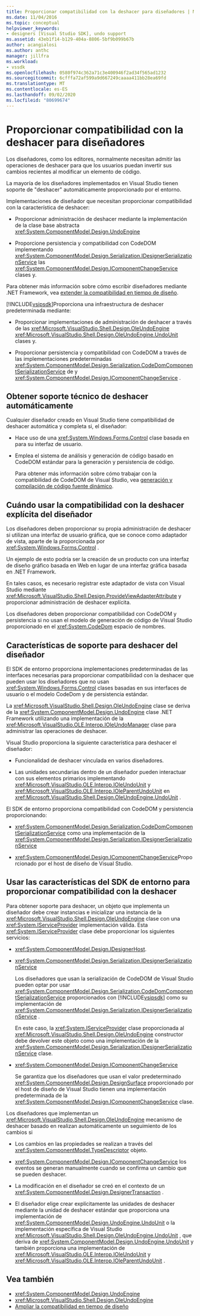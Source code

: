 ```yaml
---
title: Proporcionar compatibilidad con la deshacer para diseñadores | Microsoft Docs
ms.date: 11/04/2016
ms.topic: conceptual
helpviewer_keywords:
- designers [Visual Studio SDK], undo support
ms.assetid: 43eb1f14-b129-404a-8806-5bf9b099b67b
author: acangialosi
ms.author: anthc
manager: jillfra
ms.workload:
- vssdk
ms.openlocfilehash: 0580f974c362a71c3e400946f2ad34f565ad1232
ms.sourcegitcommit: 6cfffa72af599a9d667249caaaa411bb28ea69fd
ms.translationtype: MT
ms.contentlocale: es-ES
ms.lasthandoff: 09/02/2020
ms.locfileid: "80699674"
---
```

# <a name="supply-undo-support-to-designers"></a>Proporcionar compatibilidad con la deshacer para diseñadores

Los diseñadores, como los editores, normalmente necesitan admitir las operaciones de deshacer para que los usuarios puedan invertir sus cambios recientes al modificar un elemento de código.

La mayoría de los diseñadores implementados en Visual Studio tienen soporte de "deshacer" automáticamente proporcionado por el entorno.

Implementaciones de diseñador que necesitan proporcionar compatibilidad con la característica de deshacer:

- Proporcionar administración de deshacer mediante la implementación de la clase base abstracta <xref:System.ComponentModel.Design.UndoEngine>

- Proporcione persistencia y compatibilidad con CodeDOM implementando <xref:System.ComponentModel.Design.Serialization.IDesignerSerializationService> las  <xref:System.ComponentModel.Design.IComponentChangeService> clases y.

Para obtener más información sobre cómo escribir diseñadores mediante .NET Framework, vea [extender la compatibilidad en tiempo de diseño](/previous-versions/37899azc(v=vs.140)).

[!INCLUDE[vsipsdk](../extensibility/includes/vsipsdk_md.md)]Proporciona una infraestructura de deshacer predeterminada mediante:

- Proporcionar implementaciones de administración de deshacer a través de las <xref:Microsoft.VisualStudio.Shell.Design.OleUndoEngine> <xref:Microsoft.VisualStudio.Shell.Design.OleUndoEngine.UndoUnit> clases y.

- Proporcionar persistencia y compatibilidad con CodeDOM a través de las implementaciones predeterminadas <xref:System.ComponentModel.Design.Serialization.CodeDomComponentSerializationService> de y <xref:System.ComponentModel.Design.IComponentChangeService> .

## <a name="obtain-undo-support-automatically"></a>Obtener soporte técnico de deshacer automáticamente

Cualquier diseñador creado en Visual Studio tiene compatibilidad de deshacer automática y completa si, el diseñador:

- Hace uso de una <xref:System.Windows.Forms.Control> clase basada en para su interfaz de usuario.

- Emplea el sistema de análisis y generación de código basado en CodeDOM estándar para la generación y persistencia de código.

   Para obtener más información sobre cómo trabajar con la compatibilidad de CodeDOM de Visual Studio, vea [generación y compilación de código fuente dinámico](/dotnet/framework/reflection-and-codedom/dynamic-source-code-generation-and-compilation).

## <a name="when-to-use-explicit-designer-undo-support"></a>Cuándo usar la compatibilidad con la deshacer explícita del diseñador
 Los diseñadores deben proporcionar su propia administración de deshacer si utilizan una interfaz de usuario gráfica, que se conoce como adaptador de vista, aparte de la proporcionada por <xref:System.Windows.Forms.Control> .

 Un ejemplo de esto podría ser la creación de un producto con una interfaz de diseño gráfico basada en Web en lugar de una interfaz gráfica basada en .NET Framework.

 En tales casos, es necesario registrar este adaptador de vista con Visual Studio mediante <xref:Microsoft.VisualStudio.Shell.Design.ProvideViewAdapterAttribute> y proporcionar administración de deshacer explícita.

 Los diseñadores deben proporcionar compatibilidad con CodeDOM y persistencia si no usan el modelo de generación de código de Visual Studio proporcionado en el <xref:System.CodeDom> espacio de nombres.

## <a name="undo-support-features-of-the-designer"></a>Características de soporte para deshacer del diseñador
 El SDK de entorno proporciona implementaciones predeterminadas de las interfaces necesarias para proporcionar compatibilidad con la deshacer que pueden usar los diseñadores que no usan <xref:System.Windows.Forms.Control> clases basadas en sus interfaces de usuario o el modelo CodeDom y de persistencia estándar.

 La <xref:Microsoft.VisualStudio.Shell.Design.OleUndoEngine> clase se deriva de la <xref:System.ComponentModel.Design.UndoEngine> clase .NET Framework utilizando una implementación de la <xref:Microsoft.VisualStudio.OLE.Interop.IOleUndoManager> clase para administrar las operaciones de deshacer.

 Visual Studio proporciona la siguiente característica para deshacer el diseñador:

- Funcionalidad de deshacer vinculada en varios diseñadores.

- Las unidades secundarias dentro de un diseñador pueden interactuar con sus elementos primarios implementando <xref:Microsoft.VisualStudio.OLE.Interop.IOleUndoUnit> y <xref:Microsoft.VisualStudio.OLE.Interop.IOleParentUndoUnit> en <xref:Microsoft.VisualStudio.Shell.Design.OleUndoEngine.UndoUnit> .

El SDK de entorno proporciona compatibilidad con CodeDOM y persistencia proporcionando:

- <xref:System.ComponentModel.Design.Serialization.CodeDomComponentSerializationService> como una implementación de la <xref:System.ComponentModel.Design.Serialization.IDesignerSerializationService>

- <xref:System.ComponentModel.Design.IComponentChangeService>Proporcionado por el host de diseño de Visual Studio.

## <a name="use-the-environment-sdk-features-to-supply-undo-support"></a>Usar las características del SDK de entorno para proporcionar compatibilidad con la deshacer

Para obtener soporte para deshacer, un objeto que implementa un diseñador debe crear instancias e inicializar una instancia de la <xref:Microsoft.VisualStudio.Shell.Design.OleUndoEngine> clase con una <xref:System.IServiceProvider> implementación válida. Esta <xref:System.IServiceProvider> clase debe proporcionar los siguientes servicios:

- <xref:System.ComponentModel.Design.IDesignerHost>.

- <xref:System.ComponentModel.Design.Serialization.IDesignerSerializationService>

   Los diseñadores que usan la serialización de CodeDOM de Visual Studio pueden optar por usar <xref:System.ComponentModel.Design.Serialization.CodeDomComponentSerializationService> proporcionados con [!INCLUDE[vsipsdk](../extensibility/includes/vsipsdk_md.md)] como su implementación de <xref:System.ComponentModel.Design.Serialization.IDesignerSerializationService> .

   En este caso, la <xref:System.IServiceProvider> clase proporcionada al <xref:Microsoft.VisualStudio.Shell.Design.OleUndoEngine> constructor debe devolver este objeto como una implementación de la <xref:System.ComponentModel.Design.Serialization.IDesignerSerializationService> clase.

- <xref:System.ComponentModel.Design.IComponentChangeService>

   Se garantiza que los diseñadores que usan el valor predeterminado <xref:System.ComponentModel.Design.DesignSurface> proporcionado por el host de diseño de Visual Studio tienen una implementación predeterminada de la <xref:System.ComponentModel.Design.IComponentChangeService> clase.

Los diseñadores que implementan un <xref:Microsoft.VisualStudio.Shell.Design.OleUndoEngine> mecanismo de deshacer basado en realizan automáticamente un seguimiento de los cambios si

- Los cambios en las propiedades se realizan a través del <xref:System.ComponentModel.TypeDescriptor> objeto.

- <xref:System.ComponentModel.Design.IComponentChangeService> los eventos se generan manualmente cuando se confirma un cambio que se pueden deshacer.

- La modificación en el diseñador se creó en el contexto de un <xref:System.ComponentModel.Design.DesignerTransaction> .

- El diseñador elige crear explícitamente las unidades de deshacer mediante la unidad de deshacer estándar que proporciona una implementación de <xref:System.ComponentModel.Design.UndoEngine.UndoUnit> o la implementación específica de Visual Studio <xref:Microsoft.VisualStudio.Shell.Design.OleUndoEngine.UndoUnit> , que deriva de <xref:System.ComponentModel.Design.UndoEngine.UndoUnit> y también proporciona una implementación de <xref:Microsoft.VisualStudio.OLE.Interop.IOleUndoUnit> y <xref:Microsoft.VisualStudio.OLE.Interop.IOleParentUndoUnit> .

## <a name="see-also"></a>Vea también

- <xref:System.ComponentModel.Design.UndoEngine>
- <xref:Microsoft.VisualStudio.Shell.Design.OleUndoEngine>
- [Ampliar la compatibilidad en tiempo de diseño](/previous-versions/37899azc(v=vs.140))
